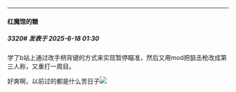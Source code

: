 ﻿
*****

####  红魔馆的糖  
##### 3320#       发表于 2025-6-18 01:30

学了b站上通过改手柄背键的方式来实现暂停瞄准，然后又用mod把狙击枪改成第三人称，又重打一周目。

好爽啊，以前过的都是什么苦日子<img src="https://static.stage1st.com/image/smiley/face2017/062.gif" referrerpolicy="no-referrer">

